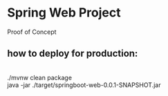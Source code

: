 <h1>Spring Web Project</h1>
Proof of Concept 

<h2>how to deploy for production:</h2><br>
./mvnw clean package<br>
java -jar ./target/springboot-web-0.0.1-SNAPSHOT.jar